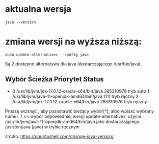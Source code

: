 
# aktualna wersja 

```
java --version
```
# zmiana wersji na wyższa niższą:


```
sudo update-alternatives --config java
```

Są 2 dostępne alternatywy dla java (dostarczającego /usr/bin/java).

  Wybór       Ścieżka                                     Priorytet  Status
------------------------------------------------------------
* 0            /usr/lib/jvm/jdk-17.0.12-oracle-x64/bin/java   285310976 tryb auto
  1            /usr/lib/jvm/java-11-openjdk-amd64/bin/java    1111      tryb ręczny
  2            /usr/lib/jvm/jdk-17.0.12-oracle-x64/bin/java   285310976 tryb ręczny

Proszę wcisnąć <enter>, aby pozostawić bieżący wybór[*]; albo wpisać wybrany numer: 1 << wybór odpowiedniej wersji
update-alternatives: użycie /usr/lib/jvm/java-11-openjdk-amd64/bin/java jako dostarczającego /usr/bin/java (java) w trybie ręcznym


źródło: https://ubuntushell.com/change-java-version/
